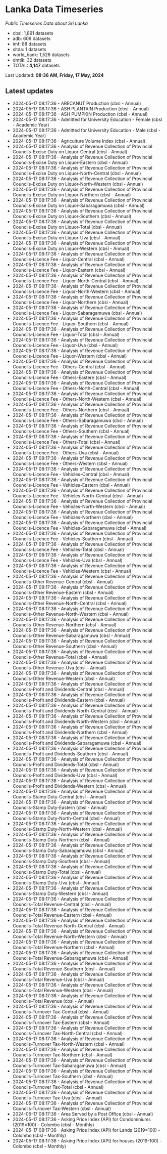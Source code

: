 # Lanka Data Timeseries
*Public Timeseries Data about Sri Lanka*

* cbsl: 1,891 datasets
* adb: 609 datasets
* imf: 88 datasets
* sltda: 1 datasets
* world_bank: 1,526 datasets
* dmtlk: 32 datasets
* TOTAL: **4,147** datasets

Last Updated: **08:36 AM, Friday, 17 May, 2024**

## Latest updates

* 2024-05-17 08:17:36 - ARECANUT Production (cbsl - Annual)
* 2024-05-17 08:17:36 - ASH PLANTAIN Production (cbsl - Annual)
* 2024-05-17 08:17:36 - ASH PUMPKIN Production (cbsl - Annual)
* 2024-05-17 08:17:36 - Admitted for University Education - Female (cbsl - Academic Year)
* 2024-05-17 08:17:36 - Admitted for University Education - Male (cbsl - Academic Year)
* 2024-05-17 08:17:36 - Agriculture Volume Index (cbsl - Annual)
* 2024-05-17 08:17:36 - Analysis of Revenue Collection of Provincial Councils-Excise Duty on Liquor-Central (cbsl - Annual)
* 2024-05-17 08:17:36 - Analysis of Revenue Collection of Provincial Councils-Excise Duty on Liquor-Eastern (cbsl - Annual)
* 2024-05-17 08:17:36 - Analysis of Revenue Collection of Provincial Councils-Excise Duty on Liquor-North-Central (cbsl - Annual)
* 2024-05-17 08:17:36 - Analysis of Revenue Collection of Provincial Councils-Excise Duty on Liquor-North-Western (cbsl - Annual)
* 2024-05-17 08:17:36 - Analysis of Revenue Collection of Provincial Councils-Excise Duty on Liquor-Northern (cbsl - Annual)
* 2024-05-17 08:17:36 - Analysis of Revenue Collection of Provincial Councils-Excise Duty on Liquor-Sabaragamuwa (cbsl - Annual)
* 2024-05-17 08:17:36 - Analysis of Revenue Collection of Provincial Councils-Excise Duty on Liquor-Southern (cbsl - Annual)
* 2024-05-17 08:17:36 - Analysis of Revenue Collection of Provincial Councils-Excise Duty on Liquor-Total (cbsl - Annual)
* 2024-05-17 08:17:36 - Analysis of Revenue Collection of Provincial Councils-Excise Duty on Liquor-Uva (cbsl - Annual)
* 2024-05-17 08:17:36 - Analysis of Revenue Collection of Provincial Councils-Excise Duty on Liquor-Western (cbsl - Annual)
* 2024-05-17 08:17:36 - Analysis of Revenue Collection of Provincial Councils-Licence Fee - Liquor-Central (cbsl - Annual)
* 2024-05-17 08:17:36 - Analysis of Revenue Collection of Provincial Councils-Licence Fee - Liquor-Eastern (cbsl - Annual)
* 2024-05-17 08:17:36 - Analysis of Revenue Collection of Provincial Councils-Licence Fee - Liquor-North-Central (cbsl - Annual)
* 2024-05-17 08:17:36 - Analysis of Revenue Collection of Provincial Councils-Licence Fee - Liquor-North-Western (cbsl - Annual)
* 2024-05-17 08:17:36 - Analysis of Revenue Collection of Provincial Councils-Licence Fee - Liquor-Northern (cbsl - Annual)
* 2024-05-17 08:17:36 - Analysis of Revenue Collection of Provincial Councils-Licence Fee - Liquor-Sabaragamuwa (cbsl - Annual)
* 2024-05-17 08:17:36 - Analysis of Revenue Collection of Provincial Councils-Licence Fee - Liquor-Southern (cbsl - Annual)
* 2024-05-17 08:17:36 - Analysis of Revenue Collection of Provincial Councils-Licence Fee - Liquor-Total (cbsl - Annual)
* 2024-05-17 08:17:36 - Analysis of Revenue Collection of Provincial Councils-Licence Fee - Liquor-Uva (cbsl - Annual)
* 2024-05-17 08:17:36 - Analysis of Revenue Collection of Provincial Councils-Licence Fee - Liquor-Western (cbsl - Annual)
* 2024-05-17 08:17:36 - Analysis of Revenue Collection of Provincial Councils-Licence Fee - Others-Central (cbsl - Annual)
* 2024-05-17 08:17:36 - Analysis of Revenue Collection of Provincial Councils-Licence Fee - Others-Eastern (cbsl - Annual)
* 2024-05-17 08:17:36 - Analysis of Revenue Collection of Provincial Councils-Licence Fee - Others-North-Central (cbsl - Annual)
* 2024-05-17 08:17:36 - Analysis of Revenue Collection of Provincial Councils-Licence Fee - Others-North-Western (cbsl - Annual)
* 2024-05-17 08:17:36 - Analysis of Revenue Collection of Provincial Councils-Licence Fee - Others-Northern (cbsl - Annual)
* 2024-05-17 08:17:36 - Analysis of Revenue Collection of Provincial Councils-Licence Fee - Others-Sabaragamuwa (cbsl - Annual)
* 2024-05-17 08:17:36 - Analysis of Revenue Collection of Provincial Councils-Licence Fee - Others-Southern (cbsl - Annual)
* 2024-05-17 08:17:36 - Analysis of Revenue Collection of Provincial Councils-Licence Fee - Others-Total (cbsl - Annual)
* 2024-05-17 08:17:36 - Analysis of Revenue Collection of Provincial Councils-Licence Fee - Others-Uva (cbsl - Annual)
* 2024-05-17 08:17:36 - Analysis of Revenue Collection of Provincial Councils-Licence Fee - Others-Western (cbsl - Annual)
* 2024-05-17 08:17:36 - Analysis of Revenue Collection of Provincial Councils-Licence Fee - Vehicles-Central (cbsl - Annual)
* 2024-05-17 08:17:36 - Analysis of Revenue Collection of Provincial Councils-Licence Fee - Vehicles-Eastern (cbsl - Annual)
* 2024-05-17 08:17:36 - Analysis of Revenue Collection of Provincial Councils-Licence Fee - Vehicles-North-Central (cbsl - Annual)
* 2024-05-17 08:17:36 - Analysis of Revenue Collection of Provincial Councils-Licence Fee - Vehicles-North-Western (cbsl - Annual)
* 2024-05-17 08:17:36 - Analysis of Revenue Collection of Provincial Councils-Licence Fee - Vehicles-Northern (cbsl - Annual)
* 2024-05-17 08:17:36 - Analysis of Revenue Collection of Provincial Councils-Licence Fee - Vehicles-Sabaragamuwa (cbsl - Annual)
* 2024-05-17 08:17:36 - Analysis of Revenue Collection of Provincial Councils-Licence Fee - Vehicles-Southern (cbsl - Annual)
* 2024-05-17 08:17:36 - Analysis of Revenue Collection of Provincial Councils-Licence Fee - Vehicles-Total (cbsl - Annual)
* 2024-05-17 08:17:36 - Analysis of Revenue Collection of Provincial Councils-Licence Fee - Vehicles-Uva (cbsl - Annual)
* 2024-05-17 08:17:36 - Analysis of Revenue Collection of Provincial Councils-Licence Fee - Vehicles-Western (cbsl - Annual)
* 2024-05-17 08:17:36 - Analysis of Revenue Collection of Provincial Councils-Other Revenue-Central (cbsl - Annual)
* 2024-05-17 08:17:36 - Analysis of Revenue Collection of Provincial Councils-Other Revenue-Eastern (cbsl - Annual)
* 2024-05-17 08:17:36 - Analysis of Revenue Collection of Provincial Councils-Other Revenue-North-Central (cbsl - Annual)
* 2024-05-17 08:17:36 - Analysis of Revenue Collection of Provincial Councils-Other Revenue-North-Western (cbsl - Annual)
* 2024-05-17 08:17:36 - Analysis of Revenue Collection of Provincial Councils-Other Revenue-Northern (cbsl - Annual)
* 2024-05-17 08:17:36 - Analysis of Revenue Collection of Provincial Councils-Other Revenue-Sabaragamuwa (cbsl - Annual)
* 2024-05-17 08:17:36 - Analysis of Revenue Collection of Provincial Councils-Other Revenue-Southern (cbsl - Annual)
* 2024-05-17 08:17:36 - Analysis of Revenue Collection of Provincial Councils-Other Revenue-Total (cbsl - Annual)
* 2024-05-17 08:17:36 - Analysis of Revenue Collection of Provincial Councils-Other Revenue-Uva (cbsl - Annual)
* 2024-05-17 08:17:36 - Analysis of Revenue Collection of Provincial Councils-Other Revenue-Western (cbsl - Annual)
* 2024-05-17 08:17:36 - Analysis of Revenue Collection of Provincial Councils-Profit and Dividends-Central (cbsl - Annual)
* 2024-05-17 08:17:36 - Analysis of Revenue Collection of Provincial Councils-Profit and Dividends-Eastern (cbsl - Annual)
* 2024-05-17 08:17:36 - Analysis of Revenue Collection of Provincial Councils-Profit and Dividends-North-Central (cbsl - Annual)
* 2024-05-17 08:17:36 - Analysis of Revenue Collection of Provincial Councils-Profit and Dividends-North-Western (cbsl - Annual)
* 2024-05-17 08:17:36 - Analysis of Revenue Collection of Provincial Councils-Profit and Dividends-Northern (cbsl - Annual)
* 2024-05-17 08:17:36 - Analysis of Revenue Collection of Provincial Councils-Profit and Dividends-Sabaragamuwa (cbsl - Annual)
* 2024-05-17 08:17:36 - Analysis of Revenue Collection of Provincial Councils-Profit and Dividends-Southern (cbsl - Annual)
* 2024-05-17 08:17:36 - Analysis of Revenue Collection of Provincial Councils-Profit and Dividends-Total (cbsl - Annual)
* 2024-05-17 08:17:36 - Analysis of Revenue Collection of Provincial Councils-Profit and Dividends-Uva (cbsl - Annual)
* 2024-05-17 08:17:36 - Analysis of Revenue Collection of Provincial Councils-Profit and Dividends-Western (cbsl - Annual)
* 2024-05-17 08:17:36 - Analysis of Revenue Collection of Provincial Councils-Stamp Duty-Central (cbsl - Annual)
* 2024-05-17 08:17:36 - Analysis of Revenue Collection of Provincial Councils-Stamp Duty-Eastern (cbsl - Annual)
* 2024-05-17 08:17:36 - Analysis of Revenue Collection of Provincial Councils-Stamp Duty-North-Central (cbsl - Annual)
* 2024-05-17 08:17:36 - Analysis of Revenue Collection of Provincial Councils-Stamp Duty-North-Western (cbsl - Annual)
* 2024-05-17 08:17:36 - Analysis of Revenue Collection of Provincial Councils-Stamp Duty-Northern (cbsl - Annual)
* 2024-05-17 08:17:36 - Analysis of Revenue Collection of Provincial Councils-Stamp Duty-Sabaragamuwa (cbsl - Annual)
* 2024-05-17 08:17:36 - Analysis of Revenue Collection of Provincial Councils-Stamp Duty-Southern (cbsl - Annual)
* 2024-05-17 08:17:36 - Analysis of Revenue Collection of Provincial Councils-Stamp Duty-Total (cbsl - Annual)
* 2024-05-17 08:17:36 - Analysis of Revenue Collection of Provincial Councils-Stamp Duty-Uva (cbsl - Annual)
* 2024-05-17 08:17:36 - Analysis of Revenue Collection of Provincial Councils-Stamp Duty-Western (cbsl - Annual)
* 2024-05-17 08:17:36 - Analysis of Revenue Collection of Provincial Councils-Total Revenue-Central (cbsl - Annual)
* 2024-05-17 08:17:36 - Analysis of Revenue Collection of Provincial Councils-Total Revenue-Eastern (cbsl - Annual)
* 2024-05-17 08:17:36 - Analysis of Revenue Collection of Provincial Councils-Total Revenue-North-Central (cbsl - Annual)
* 2024-05-17 08:17:36 - Analysis of Revenue Collection of Provincial Councils-Total Revenue-North-Western (cbsl - Annual)
* 2024-05-17 08:17:36 - Analysis of Revenue Collection of Provincial Councils-Total Revenue-Northern (cbsl - Annual)
* 2024-05-17 08:17:36 - Analysis of Revenue Collection of Provincial Councils-Total Revenue-Sabaragamuwa (cbsl - Annual)
* 2024-05-17 08:17:36 - Analysis of Revenue Collection of Provincial Councils-Total Revenue-Southern (cbsl - Annual)
* 2024-05-17 08:17:36 - Analysis of Revenue Collection of Provincial Councils-Total Revenue-Uva (cbsl - Annual)
* 2024-05-17 08:17:36 - Analysis of Revenue Collection of Provincial Councils-Total Revenue-Western (cbsl - Annual)
* 2024-05-17 08:17:36 - Analysis of Revenue Collection of Provincial Councils-Total Revenue (cbsl - Annual)
* 2024-05-17 08:17:36 - Analysis of Revenue Collection of Provincial Councils-Turnover Tax-Central (cbsl - Annual)
* 2024-05-17 08:17:36 - Analysis of Revenue Collection of Provincial Councils-Turnover Tax-Eastern (cbsl - Annual)
* 2024-05-17 08:17:36 - Analysis of Revenue Collection of Provincial Councils-Turnover Tax-North-Central (cbsl - Annual)
* 2024-05-17 08:17:36 - Analysis of Revenue Collection of Provincial Councils-Turnover Tax-North-Western (cbsl - Annual)
* 2024-05-17 08:17:36 - Analysis of Revenue Collection of Provincial Councils-Turnover Tax-Northern (cbsl - Annual)
* 2024-05-17 08:17:36 - Analysis of Revenue Collection of Provincial Councils-Turnover Tax-Sabaragamuwa (cbsl - Annual)
* 2024-05-17 08:17:36 - Analysis of Revenue Collection of Provincial Councils-Turnover Tax-Southern (cbsl - Annual)
* 2024-05-17 08:17:36 - Analysis of Revenue Collection of Provincial Councils-Turnover Tax-Total (cbsl - Annual)
* 2024-05-17 08:17:36 - Analysis of Revenue Collection of Provincial Councils-Turnover Tax-Uva (cbsl - Annual)
* 2024-05-17 08:17:36 - Analysis of Revenue Collection of Provincial Councils-Turnover Tax-Western (cbsl - Annual)
* 2024-05-17 08:17:36 - Area Served by a Post Office (cbsl - Annual)
* 2024-05-17 08:17:36 - Asking Price Index (API) for Condominiums (2019=100) - Colombo (cbsl - Monthly)
* 2024-05-17 08:17:36 - Asking Price Index (API) for Lands (2019=100) - Colombo (cbsl - Monthly)
* 2024-05-17 08:17:36 - Asking Price Index (API) for houses (2019-100) - Colombo (cbsl - Monthly)